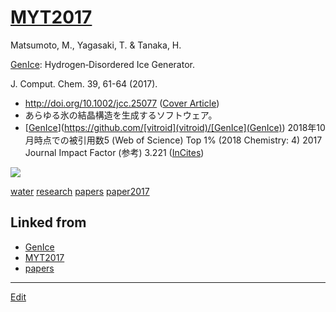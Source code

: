 ---
---
# [MYT2017](MYT2017)

Matsumoto, M., Yagasaki, T. & Tanaka, H.

[GenIce](GenIce): Hydrogen‐Disordered Ice Generator.

J. Comput. Chem. 39, 61-64 (2017).


* http://doi.org/10.1002/jcc.25077 ([Cover Article](https://onlinelibrary.wiley.com/toc/1096987x/2018/39/1))
* あらゆる氷の結晶構造を生成するソフトウェア。 
* [[GenIce](GenIce)](https://github.com/[vitroid](vitroid)/[GenIce](GenIce))
2018年10月時点での被引用数5 (Web of Science) Top 1% (2018 Chemistry: 4)
2017 Journal Impact Factor (参考) 3.221 ([InCites](http://jcr.incites.thomsonreuters.com/JCRJournalProfileAction.action?pg=JRNLPROF&journalTitle=J%20COMPUT%20CHEM&edition=SCIE&journal=J%20COMPUT%20CHEM))

![](https://wol-prod-cdn.literatumonline.com/cms/attachment/871e128c-d576-404c-b9bf-1db332d7e07b/jcc25119-toc-0001-m.jpg)



[water](water) [research](research) [papers](papers) [paper2017](paper2017) 



## Linked from

* [GenIce](GenIce.md)
* [MYT2017](MYT2017.md)
* [papers](papers.md)


----
[Edit](https://github.com/vitroid/vitroid.github.io/edit/master/MD/MYT2017.md)
